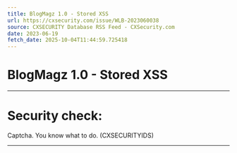 ```yaml
---
title: BlogMagz 1.0 - Stored XSS
url: https://cxsecurity.com/issue/WLB-2023060038
source: CXSECURITY Database RSS Feed - CXSecurity.com
date: 2023-06-19
fetch_date: 2025-10-04T11:44:59.725418
---
```


# BlogMagz 1.0 - Stored XSS

---

# Security check:

Captcha. You know what to do. (CXSECURITYIDS)

---